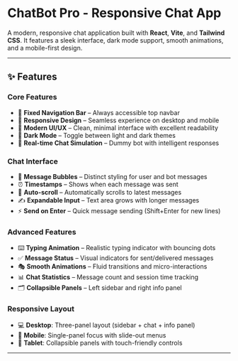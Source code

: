 # ChatBot Pro - Responsive Chat App

A modern, responsive chat application built with **React**, **Vite**, and **Tailwind CSS**. It features a sleek interface, dark mode support, smooth animations, and a mobile-first design.

---

## ✨ Features

### Core Features
- 🎯 **Fixed Navigation Bar** – Always accessible top navbar
- 📱 **Responsive Design** – Seamless experience on desktop and mobile
- 🎨 **Modern UI/UX** – Clean, minimal interface with excellent readability
- 🌙 **Dark Mode** – Toggle between light and dark themes
- 💬 **Real-time Chat Simulation** – Dummy bot with intelligent responses

### Chat Interface
- 💭 **Message Bubbles** – Distinct styling for user and bot messages
- ⏰ **Timestamps** – Shows when each message was sent
- 📜 **Auto-scroll** – Automatically scrolls to latest messages
- ✍️ **Expandable Input** – Text area grows with longer messages
- ⚡ **Send on Enter** – Quick message sending (Shift+Enter for new lines)

### Advanced Features
- ⌨️ **Typing Animation** – Realistic typing indicator with bouncing dots
- ✅ **Message Status** – Visual indicators for sent/delivered messages
- 🎭 **Smooth Animations** – Fluid transitions and micro-interactions
- 📊 **Chat Statistics** – Message count and session time tracking
- 🗂️ **Collapsible Panels** – Left sidebar and right info panel

### Responsive Layout
- 💻 **Desktop**: Three-panel layout (sidebar + chat + info panel)
- 📱 **Mobile**: Single-panel focus with slide-out menus
- 📲 **Tablet**: Collapsible panels with touch-friendly controls

---
